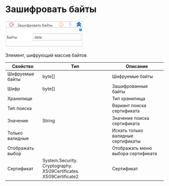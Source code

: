 # Зашифровать байты

![](../../../../resources/activities/extra/t1/cryptopro/image-455.png)

Элемент, шифрующий массив байтов

| Свойство         | Тип                                                               | Описание                           |
| ---------------- | ----------------------------------------------------------------- | ---------------------------------- |
| Шифруемые байты  | byte\[]                                                           | Шифруемые байты                    |
| Шифр             | byte\[]                                                           | Зашифрованные байты                |
| Хранилище        |                                                                   | Тип хранилища                      |
| Тип поиска       |                                                                   | Вариант поиска сертификата         |
| Значение         | String                                                            | Значение поиска сертификата        |
| Только валидные  |                                                                   | Искать только валидные сертификаты |
| Отображать выбор |                                                                   | Отображать меню выбора сертификата |
| Сертификат       | System.Security. Cryptography. X509Certificates. X509Certificate2 | Сертификат                         |

